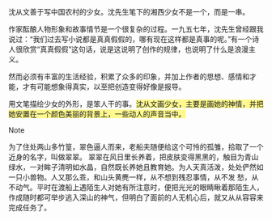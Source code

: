 沈从文善于写中国农村的少女。沈先生笔下的湘西少女不是一个，而是一串。

作家酝酿人物形象和故事情节是一个很复杂的过程。一九五七年，沈先生曾经跟我说过：“我们过去写小说都是真真假假的，哪有现在这样都是真事的呢。”有一个诗人很欣赏“真真假假”这句话，说是这说明了创作的规律，也说明了什么是浪漫主义。

然而必须有丰富的生活经验，积累了众多的印象，并加上作者的思想、感情和才能，才有可能想象得真实，以至把创造变得好像是报导。

用文笔描绘少女的外形，是笨人干的事。<span style="background:#fff88f">沈从文画少女，主要是画她的神情，并把她安置在一个颜色美丽的背景上，一些动人的声音当中。</span>

> [!NOTE]
> 为了住处两山多竹篁，翠色逼人而来，老船夫随便给这个可怜的孤雏，拾取了一个近身的名字，叫做翠翠。
> 翠翠在风日里长养着，把皮肤变得黑黑的，触目为青山绿水，一对眸子清明如水晶，自然既长养她且教育她。为人天真活泼，处处俨然如一只小兽物。人又那么乖，和山头黄麂一样，从不想到残忍事情，从不发
> 愁，从不动气。平时在渡船上遇陌生人对她有所注意时，便把光光的眼睛瞅着那陌生人，作成随时都可举步逃入深山的神气，但明白了面前的人无机心后，就又从从容容来完成任务了。
